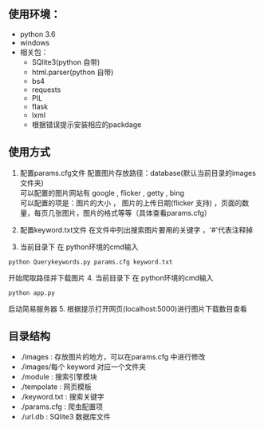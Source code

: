 ## 使用环境：

  * python 3.6
  * windows
  * 相关包：
    * SQlite3(python 自带)
    * html.parser(python 自带)
    * bs4
    * requests
    * PIL
    * flask
    * lxml
    * 根据错误提示安装相应的packdage

## 使用方式

  1. 配置params.cfg文件
    配置图片存放路径：database(默认当前目录的images文件夹)<br>
    可以配置的图片网站有 google , flicker , getty , bing<br>
    可以配置的项是：图片的大小 ， 图片的上传日期(flicker 支持) ，页面的数量，每页几张图片，图片的格式等等（具体查看params.cfg）<br>

  2. 配置keyword.txt文件
    在文件中列出搜索图片要用的关键字 ，'#'代表注释掉

  3. 当前目录下 在 python环境的cmd输入
  ```
  python Querykeywords.py params.cfg keyword.txt
  ```
  开始爬取路径并下载图片
  4. 当前目录下 在 python环境的cmd输入
  ```
  python app.py
  ```
  启动简易服务器
  5. 根据提示打开网页(localhost:5000)进行图片下载数目查看


## 目录结构

  * ./images : 存放图片的地方，可以在params.cfg 中进行修改
  * ./images/每个 keyword 对应一个文件夹
  * ./module : 搜索引擎模块
  * ./tempolate : 网页模板
  * ./keyword.txt : 搜索关键字
  * ./params.cfg : 爬虫配置项
  * ./url.db : SQlite3 数据库文件
